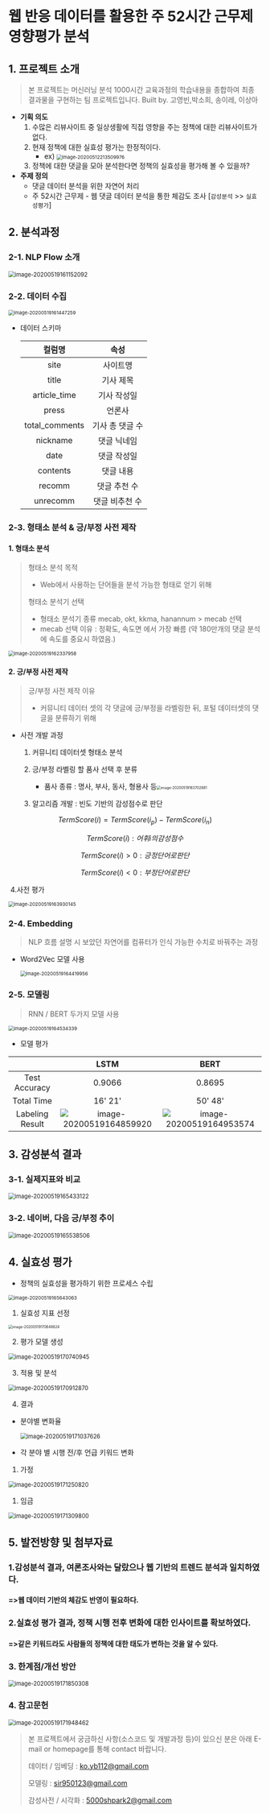 # **웹 반응 데이터를 활용한 주 52시간 근무제 영향평가 분석**



## 1. 프로젝트 소개

> 본 프로젝트는 머신러닝 분석 1000시간 교육과정의 학습내용을 종합하여 최종 결과물을 구현하는 팀 프로젝트입니다. Built by. 고영빈,박소희, 송이레, 이상아

* **기획 의도**
  1. 수많은 리뷰사이트 중 일상생활에 직접 영향을 주는 정책에 대한 리뷰사이트가 없다.
  2. 현재 정책에 대한 실효성 평가는 한정적이다.
     * ex) <img src="./img/image-20200512213509976.png" alt="image-20200512213509976" style="zoom:67%;" />
  3. 정책에 대한 댓글을 모아 분석한다면 정책의 실효성을 평가해 볼 수 있을까?
* **주제 정의**
  * 댓글 데이터 분석을 위한 자연어 처리
  * 주 52시간 근무제 - 웹 댓글 데이터 분석을 통한 체감도 조사 [`감성분석`  >>  `실효성평가`]





## 2. 분석과정

### 2-1. NLP Flow 소개

<img src="Readme.assets/image-20200519161152092.png" alt="image-20200519161152092" style="zoom:80%;" />



### 2-2. 데이터 수집

<img src="Readme.assets/image-20200519161447259.png" alt="image-20200519161447259" style="zoom: 67%;" />

* 데이터 스키마

  |     컬럼명     |      속성       |
  | :------------: | :-------------: |
  |      site      |    사이트명     |
  |     title      |    기사 제목    |
  |  article_time  |   기사 작성일   |
  |     press      |     언론사      |
  | total_comments | 기사 총 댓글 수 |
  |    nickname    |   댓글 닉네임   |
  |      date      |   댓글 작성일   |
  |    contents    |    댓글 내용    |
  |     recomm     |  댓글 추천 수   |
  |    unrecomm    | 댓글 비추천 수  |



### 2-3. 형태소 분석 & 긍/부정 사전 제작

#### 1. 형태소 분석

> 형태소 분석 목적
>
> - Web에서 사용하는 단어들을 분석 가능한 형태로 얻기 위해
>
> 형태소 분석기 선택
>
> * 형태소 분석기 종류 mecab, okt, kkma, hanannum > mecab 선택
> * mecab 선택 이유 : 정확도, 속도면 에서 가장 빠름 (약 180만개의 댓글 분석에 속도를 중요시 하였음.)

<img src="Readme.assets/image-20200519162337958.png" alt="image-20200519162337958" style="zoom:67%;" />

#### 2. 긍/부정 사전 제작

> 긍/부정 사전 제작 이유
>
> * 커뮤니티 데이터 셋의 각 댓글에 긍/부정을 라벨링한 뒤, 포털 데이터셋의 댓글을 분류하기 위해



* 사전 개발 과정

  1. 커뮤니티 데이터셋 형태소 분석

  2. 긍/부정 라벨링 할 품사 선택 후 분류

     - 품사 종류 : 명사, 부사, 동사, 형용사 등<img src="Readme.assets/image-20200519163702881.png" alt="image-20200519163702881" style="zoom: 50%;" />

  3. 알고리즘 개발 : 빈도 기반의 감성점수로 판단

     

$$
TermScore(i) = TermScore(i_p) - TermScore(i_n)
$$

$$
TermScore(i) : 어휘 i의 감성점수
$$

$$
TermScore(i) > 0 : 긍정단어로 판단
$$

$$
TermScore(i) < 0 : 부정단어로 판단
$$

​		4.사전 평가 

<img src="Readme.assets/image-20200519163930145.png" alt="image-20200519163930145" style="zoom:67%;" />

### 2-4. Embedding

> NLP 흐름 설명 시 보았던 자연어를 컴퓨터가 인식 가능한 수치로 바꿔주는 과정

* Word2Vec 모델 사용

  <img src="Readme.assets/image-20200519164419956.png" alt="image-20200519164419956" style="zoom:67%;" />





### 2-5. 모델링

> RNN / BERT 두가지 모델 사용

<img src="Readme.assets/image-20200519164534339.png" alt="image-20200519164534339" style="zoom: 67%;" />

* 모델 평가

|                 |                             LSTM                             |                             BERT                             |
| :-------------: | :----------------------------------------------------------: | :----------------------------------------------------------: |
|  Test Accuracy  |                            0.9066                            |                            0.8695                            |
|   Total Time    |                           16' 21'                            |                           50' 48'                            |
| Labeling Result | ![image-20200519164859920](Readme.assets/image-20200519164859920.png) | ![image-20200519164953574](Readme.assets/image-20200519164953574.png) |





## 3. 감성분석 결과

### 3-1. 실제지표와 비교

<img src="Readme.assets/image-20200519165433122.png" alt="image-20200519165433122" style="zoom:80%;" />



### 3-2. 네이버, 다음 긍/부정 추이 

<img src="Readme.assets/image-20200519165538506.png" alt="image-20200519165538506" style="zoom:80%;" />





## 4. 실효성 평가

* 정책의 실효성을 평가하기 위한 프로세스 수립

<img src="Readme.assets/image-20200519165643063.png" alt="image-20200519165643063" style="zoom:67%;" />

1. 실효성 지표 선정

<img src="Readme.assets/image-20200519170648824.png" alt="image-20200519170648824" style="zoom: 50%;" />

2. 평가 모델 생성

<img src="Readme.assets/image-20200519170740945.png" alt="image-20200519170740945" style="zoom: 80%;" />

3. 적용 및 분석

<img src="Readme.assets/image-20200519170912870.png" alt="image-20200519170912870" style="zoom:80%;" />

4. 결과

* 분야별 변화율

  <img src="Readme.assets/image-20200519171037626.png" alt="image-20200519171037626" style="zoom:80%;" />

* 각 분야 별 시행 전/후 언급 키워드 변화

1. 가정

<img src="Readme.assets/image-20200519171250820.png" alt="image-20200519171250820" style="zoom:80%;" />

1. 임금

<img src="Readme.assets/image-20200519171309800.png" alt="image-20200519171309800" style="zoom:80%;" />





## 5. 발전방향 및 첨부자료

### **1.감성분석 결과, 여론조사와는 달랐으나 웹 기반의 트렌드 분석과 일치하였다**.

#### =>웹 데이터 기반의 체감도 반영이 필요하다.



### **2.실효성 평가 결과, 정책 시행 전후 변화에 대한 인사이트를 확보하였다.**

#### =>같은 키워드라도 사람들의 정책에 대한 태도가 변하는 것을 알 수 있다.



### 3. 한계점/개선 방안

<img src="Readme.assets/image-20200519171850308.png" alt="image-20200519171850308" style="zoom:80%;" />



### 4. 참고문헌

<img src="Readme.assets/image-20200519171948462.png" alt="image-20200519171948462" style="zoom:80%;" />





> 본 프로젝트에서 궁금하신 사항(소스코드 및 개발과정 등)이 있으신 분은 아래 E-mail or homepage를 통해 contact 바랍니다.
>
> 데이터 / 임베딩 : ko.yb112@gmail.com
>
> 모델링 : sir950123@gmail.com
>
> 감성사전 / 시각화 : 5000shpark2@gmail.com